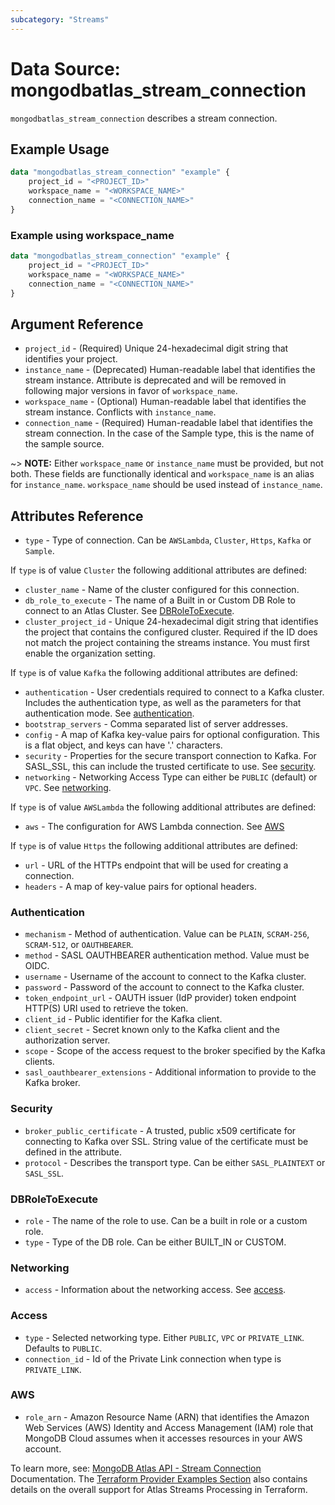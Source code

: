 ```yaml
---
subcategory: "Streams"
---
```


# Data Source: mongodbatlas_stream_connection

`mongodbatlas_stream_connection` describes a stream connection.

## Example Usage

```terraform
data "mongodbatlas_stream_connection" "example" {
    project_id = "<PROJECT_ID>"
    workspace_name = "<WORKSPACE_NAME>"
    connection_name = "<CONNECTION_NAME>"
}
```

### Example using workspace_name

```terraform
data "mongodbatlas_stream_connection" "example" {
    project_id = "<PROJECT_ID>"
    workspace_name = "<WORKSPACE_NAME>"
    connection_name = "<CONNECTION_NAME>"
}
```

## Argument Reference

* `project_id` - (Required) Unique 24-hexadecimal digit string that identifies your project.
* `instance_name` - (Deprecated) Human-readable label that identifies the stream instance. Attribute is deprecated and will be removed in following major versions in favor of `workspace_name`.
* `workspace_name` - (Optional) Human-readable label that identifies the stream instance. Conflicts with `instance_name`.
* `connection_name` - (Required) Human-readable label that identifies the stream connection. In the case of the Sample type, this is the name of the sample source.

~> **NOTE:** Either `workspace_name` or `instance_name` must be provided, but not both. These fields are functionally identical and `workspace_name` is an alias for `instance_name`. `workspace_name` should be used instead of `instance_name`.

## Attributes Reference

* `type` - Type of connection. Can be `AWSLambda`, `Cluster`, `Https`, `Kafka` or `Sample`.

If `type` is of value `Cluster` the following additional attributes are defined:
* `cluster_name` - Name of the cluster configured for this connection.
* `db_role_to_execute` - The name of a Built in or Custom DB Role to connect to an Atlas Cluster. See [DBRoleToExecute](#DBRoleToExecute).
* `cluster_project_id` - Unique 24-hexadecimal digit string that identifies the project that contains the configured cluster. Required if the ID does not match the project containing the streams instance. You must first enable the organization setting.

If `type` is of value `Kafka` the following additional attributes are defined:
* `authentication` - User credentials required to connect to a Kafka cluster. Includes the authentication type, as well as the parameters for that authentication mode. See [authentication](#authentication).
* `bootstrap_servers` - Comma separated list of server addresses.
* `config` - A map of Kafka key-value pairs for optional configuration. This is a flat object, and keys can have '.' characters.
* `security` - Properties for the secure transport connection to Kafka. For SASL_SSL, this can include the trusted certificate to use. See [security](#security).
* `networking` - Networking Access Type can either be `PUBLIC` (default) or `VPC`. See [networking](#networking).

If `type` is of value `AWSLambda` the following additional attributes are defined:
* `aws` - The configuration for AWS Lambda connection. See [AWS](#AWS)

If `type` is of value `Https` the following additional attributes are defined:
* `url` - URL of the HTTPs endpoint that will be used for creating a connection.
* `headers` - A map of key-value pairs for optional headers.

### Authentication

* `mechanism` - Method of authentication. Value can be `PLAIN`, `SCRAM-256`, `SCRAM-512`, or `OAUTHBEARER`.
* `method` - SASL OAUTHBEARER authentication method. Value must be OIDC.
* `username` - Username of the account to connect to the Kafka cluster.
* `password` - Password of the account to connect to the Kafka cluster.
* `token_endpoint_url` -  OAUTH issuer (IdP provider) token endpoint HTTP(S) URI used to retrieve the token.
* `client_id` - Public identifier for the Kafka client.
* `client_secret` - Secret known only to the Kafka client and the authorization server.
* `scope` - Scope of the access request to the broker specified by the Kafka clients.
* `sasl_oauthbearer_extensions` - Additional information to provide to the Kafka broker.

### Security

* `broker_public_certificate` - A trusted, public x509 certificate for connecting to Kafka over SSL. String value of the certificate must be defined in the attribute.
* `protocol` - Describes the transport type. Can be either `SASL_PLAINTEXT` or `SASL_SSL`.

### DBRoleToExecute

* `role` - The name of the role to use. Can be a built in role or a custom role.
* `type` - Type of the DB role. Can be either BUILT_IN or CUSTOM.

### Networking
* `access` - Information about the networking access. See [access](#access).

### Access
* `type` - Selected networking type. Either `PUBLIC`, `VPC` or `PRIVATE_LINK`. Defaults to `PUBLIC`.
* `connection_id` - Id of the Private Link connection when type is `PRIVATE_LINK`.

### AWS
* `role_arn` - Amazon Resource Name (ARN) that identifies the Amazon Web Services (AWS) Identity and Access Management (IAM) role that MongoDB Cloud assumes when it accesses resources in your AWS account. 

To learn more, see: [MongoDB Atlas API - Stream Connection](https://www.mongodb.com/docs/atlas/reference/api-resources-spec/#tag/Streams/operation/getStreamConnection) Documentation.
The [Terraform Provider Examples Section](https://github.com/mongodb/terraform-provider-mongodbatlas/blob/master/examples/mongodbatlas_stream_instance/atlas-streams-user-journey.md) also contains details on the overall support for Atlas Streams Processing in Terraform.
